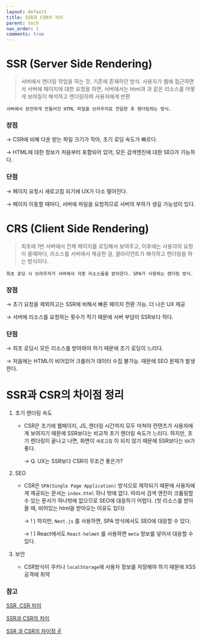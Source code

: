 ```yaml
---
layout: default
title: SSR과 CSR의 차이
parent: tech
nav_order: 1
comments: true
---
```


# SSR (Server Side Rendering)

> 서버에서 렌더링 작업을 하는 것. 기존에 존재하던 방식. 사용자가 웹에 접근하면서 서버에 페이지에 대한 요청을 하면, 서버에서는 html과 과 같은 리소스를 어떻게 보여질지 해석하고 렌더링하여 사용자에게 반환

`서버에서 완전하게 만들어진 HTML 파일을 브라우저로 전달한 후 렌더링하는 방식.`

### 장점

→ CSR에 비해 다운 받는 파일 크기가 작아, 초기 로딩 속도가 빠르다.

→ HTML에 대한 정보가 처음부터 포함되어 있어, 모든 검색엔진에 대한 SEO가 가능하다.

### 단점

→ 페이지 요청시 새로고침 되기에 UX가 다소 떨어진다.

→ 페이지 이동할 때마다, 서버에 파일을 요청하므로 서버의 부하가 생길 가능성이 있다.

# CRS (Client Side Rendering)

> 최초에 1번 서버에서 전체 페이지를 로딩해서 보여주고, 이후에는 사용자의 요청이 올때마다, 리소스를 서버에서 제공한 걸, 클라이언트가 해석하고 렌더링을 하는 방식이다.

`최초 로딩 시 브라우저가 서버에서 각종 리소스들을 받아온다. SPA가 사용하는 렌더링 방식.`

### 장점

→ 초기 요청을 제외하고는 SSR에 비해서 빠른 페이지 전환 가능. 더 나은 UX 제공

→ 서버에 리소스를 요청하는 횟수가 적기 때문에 서버 부담이 SSR보다 적다.

### 단점

→ 최초 로딩시 모든 리소스를 받아와야 하기 때문에 초기 로딩이 느리다.

→ 처음에는 HTML이 비어있어 크롤러가 데이터 수집 불가능. 때문에 SEO 문제가 발생한다.

# SSR과 CSR의 차이점 정리

1. 초기 렌더링 속도

    - CSR은 초기에 웹페이지, JS, 렌더링 시간까지 모두 마쳐야 컨텐츠가 사용자에게 보여지기 때문에 SSR보다는 비교적 초기 렌더링 속도가 느리다. 하지만, 초기 렌더링이 끝나고 나면, 화면이 `새로고침` 이 되지 않기 때문에 SSR보다는 `UX`가 좋다.

        → Q. UX는 SSR보다 CSR이 무조건 좋은가?

2. SEO

    - CSR은 `SPA(Single Page Application)` 방식으로 제작되기 때문에 사용자에게 제공되는 문서는 `index.html` 하나 밖에 없다. 따라서 검색 엔진이 크롤링할 수 있는 문서가 하나밖에 없으므로 SEO에 대응하기 어렵다. (첫 리소스를 받아올 때, 비어있는 html을 받아오는 이유도 있다)

        → ! ) 하지만, `Next.js` 를 사용하면, SPA 방식에서도 SEO에 대응할 수 있다.

        → ! ) React에서도 `React-helmet` 를 사용하면 `meta` 정보를 넣어서 대응할 수 있다.

3. 보안

    - CSR방식이 쿠키나 `localStorage`에 사용자 정보를 저장해야 하기 때문에 XSS 공격에 취약

### 참고

[SSR, CSR 차이](https://velog.io/@qkrdudgh052/SSR-CSR-%EC%B0%A8%EC%9D%B4)

[SSR과 CSR의 차이](https://bbbyung2.tistory.com/65)

[SSR 과 CSR의 차이점 ✌️](https://velog.io/@djaxornwkd12/SSR-%EA%B3%BC-CSR%EC%9D%98-%EC%B0%A8%EC%9D%B4%EC%A0%90)
